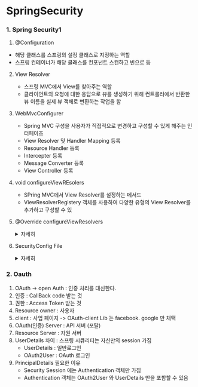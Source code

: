 # SpringSecurity


### 1. Spring Security1

1. @Configuration
  - 해당 클래스를 스프링의 설정 클래스로 지정하는 역할
  - 스프링 컨테이너가 해당 클래스를 컨포넌트 스캔하고 빈으로 등

2. View Resolver
   - 스프링 MVC에서 View를 찾아주는 역할
   - 클라이언트의 요청에 대한 응답으로 뷰를 생성하기 위해 컨트롤러에서 반환한 뷰 이름을 실제 뷰 객체로 변환하는 작업을 함

3. WebMvcConfigurer
   - Spring MVC 구성을 사용자가 직접적으로 변경하고 구성할 수 있게 해주는 인터페이즈
   - View Resolver 및 Handler Mapping 등록
   - Resource Handler 등록
   - Intercepter 등록
   - Message Converter 등록
   - View Controller 등록

4. void configureViewREsolers
   - SPring MVC에서 View Resolver를 설정하는 메서드
   - ViewResolverRegistery 객체를 사용하여 다양한 유형의 View Resolver를 추가하고 구성할 수 있
  
5. @Override configureViewResolvers

   
    <details>
      <summary>자세히</summary>
  
        public void configureViewResolvers(ViewResolverRegistry registry) {
        
          // MustacheViewResolver 객체 생성
          MustacheViewResolver resolver = new MustacheViewResolver();
          
          // 문자 인코딩 설정
          resolver.setCharset("UTF-8");
          
          // 컨텐츠 타입 설정
          resolver.setContentType("text/html;charset=UTF-8");
          
          // 뷰 파일의 위치(prefix) 설정
          resolver.setPrefix("classpath:/templates/");
          
          // 뷰 파일의 확장자(suffix) 설정
          resolver.setSuffix(".html");
          
          // 설정한 MustacheViewResolver를 뷰 리졸버 레지스트리에 등록
          registry.viewResolver(resolver);
      }
  
    </details>


6. SecurityConfig File
   
    <details>
         <summary>자세히</summary>
   
   ```java
   @Configuration // IoC 빈(bean)을 등록
   @EnableWebSecurity //스프링 시큐리티 필터가 스프링 필터체인에 등록
   public class SecurityConfig {
       /*
       기존: WebSecurityConfigurerAdapter를 상속하고 configure매소드를 오버라이딩하여 설정하는 방법
       현재: SecurityFilterChain을 리턴하는 메소드를 빈에 등록하는 방식(컴포넌트 방식으로 컨테이너가 관리)
       //https://spring.io/blog/2022/02/21/spring-security-without-the-websecurityconfigureradapter
           http.csrf().disable();
           http.authorizeRequests()
                   .antMatchers("/user/**").authenticated()
                   .antMatchers("/manager/**").access("hasRole('ROLE_ADMIN') or hasRole('ROLE_MANAGER')")
                   .antMatchers("/admin").access("\"hasRole('ROLE_ADMIN')")
                   .anyRequest().permitAll();
       }
     */
     @Bean
     public SecurityFilterChain configure(HttpSecurity http) throws Exception {
         // http.csrf((csrf) -> csrf.disable());
         
         http.csrf(AbstractHttpConfigurer::disable)
                 .authorizeHttpRequests(authorize ->
                         authorize
                                 .requestMatchers("/user/**").authenticated()
                                 // "/user/**"로 시작하는 요청은 인증이 필요합니다
                                 .requestMatchers("/manager/**").hasAnyRole("ADMIN", "MANAGER")
                                 // "/manager/**"로 시작하는 요청은 "ADMIN" 또는 "MANAGER" 역할이 필요합니다
                                 .requestMatchers("/admin/**").hasAnyRole("ADMIN")
                                 // "/admin/**"로 시작하는 요청은 "ADMIN" 역할이 필요합니다
                                 .anyRequest().permitAll() // 다른 모든 요청은 인증 없이 허용됩니다
                 )
                 .formLogin(login ->
                         login
                                 .loginPage("/login") // 사용자 지정 로그인 페이지 URL 설정
                                 //.defaultSuccessUrl("/view/dashboard", true) // 성공 시 대시보드로 이동
                                 //.permitAll() // 로그인 페이지는 모든 사용자에게 허용됩니다
                 );
         return http.build(); // 구성된 SecurityFilterChain 반환
     }
   }
   ```
         
   </details>
   
   
    


### 2. Oauth 
1. OAuth -> open Auth : 인증 처리를 대신한다.
2. 인증 : CallBack code 받는 것
3. 권한 : Access Token 받는 것
4. Resource owner : 사용자
5. client : 사업 페이지 -> OAuth-client Lib 는 facebook. google 만 채택
6. OAuth(인증) Server : API 서버 (포탈)
7. Resource Server : 자원 서버
8. UserDetails 차이 : 스프링 시큐리티는 자신만의 session 가짐
   - UserDetails : 일반로그인
   - OAuth2User : OAuth 로그인
9. PrincipalDetails 필요한 이유
   - Security Session 에는 Authentication 객체만 가짐
   - Authentication 객체는 OAuth2User 와 UserDetails 만을 포함할 수 있음
